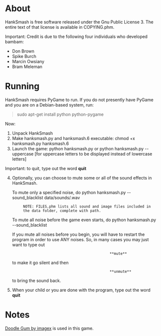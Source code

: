 # About

HankSmash is free software released under the Gnu Public License 3. The 
entire text of that license is available in COPYING.phm. 

Important: Credit is due to the following four individuals who
developed bambam:

* Don Brown
* Spike Burch
* Marcin Owsiany
* Bram Meleman

# Running

HankSmash requires PyGame to run. If you do not presently have PyGame 
and you are on a Debian-based system, run:

> sudo apt-get install python python-pygame

Now:

1. Unpack HankSmash 
2. Make hanksmash.py and hanksmash.6 executable: 
	chmod +x hanksmash.py hanksmash.6
3. Launch the game:
	python hanksmash.py
	or
	python hanksmash.py --uppercase
			[for uppercase letters to be displayed instead of lowercase 
			letters]

Important: to quit, type out the word
												**quit**
                                                
4. Optionally, you can choose to mute some or all of the sound effects 
in HankSmash.

	To mute only a specified noise, do
		python hanksmash.py --sound_blacklist data/sounds/<filename>.wav
			
			NOTE: FILES.phm lists all sound and image files included in 
			the data folder, complete with path.
			
	To mute all noise before the game even starts, do
		python hanksmash.py --sound_blacklist
        
	If you mute all noises before you begin, you will have to restart 
	the program in order to use ANY noises.
	So, in many cases you may just want to type out

													**mute**
	to make it go silent and then 

													**unmute**
	to bring the sound back.

5. When your child or you are done with the program, type out the word
													**quit**
																		
# Notes

[Doodle Gum by imagex](http://www.dafont.com/doodle-gum.font) is used in this game.

